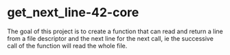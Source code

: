 # get_next_line-42-core
The goal of this project is to create a function that can read and return a line from a file descriptor and the next line for the next call, ie the successive call of the function will read the whole file.
